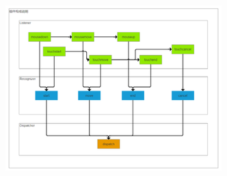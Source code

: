 ![Image text](https://raw.githubusercontent.com/leonwa/Frontend-02-Template/master/pics/gesure_construction.jpg)
